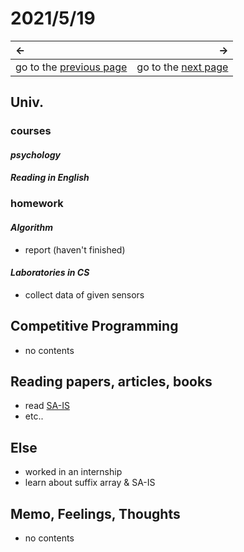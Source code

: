 # 2021/5/19
|←|→|
|:---|---:|
go to the [previous page](./18th.md) | go to the [next page](./20th.md)

## Univ.
### courses
#### *psychology*
#### *Reading in English*

### homework
#### *Algorithm*
- report (haven't finished)
#### *Laboratories in CS*
- collect data of given sensors

## Competitive Programming
- no contents

## Reading papers, articles, books
- read [SA-IS](https://speakerdeck.com/flare/sa-is?slide=3)
- etc..

## Else
- worked in an internship
- learn about suffix array & SA-IS

## Memo, Feelings, Thoughts
- no contents
